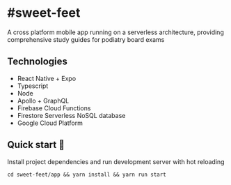 # #sweet-feet
A cross platform mobile app running on a serverless architecture, providing comprehensive study guides for podiatry board exams

## Technologies

- React Native + Expo
- Typescript
- Node
- Apollo + GraphQL
- Firebase Cloud Functions
- Firestore Serverless NoSQL database
- Google Cloud Platform

## Quick start 🚀
Install project dependencies and run development server with hot reloading

```
cd sweet-feet/app && yarn install && yarn run start
```
